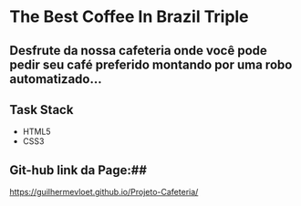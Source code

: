 # The Best Coffee In Brazil Triple

## Desfrute da nossa cafeteria onde você pode pedir seu café preferido montando por uma robo automatizado...

## Task Stack

- HTML5
- CSS3

## Git-hub link da Page:##

https://guilhermevloet.github.io/Projeto-Cafeteria/
